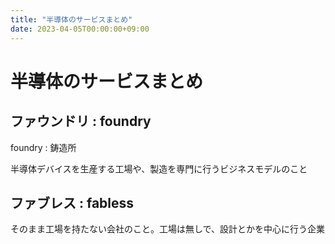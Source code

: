 ```yaml
---
title: "半導体のサービスまとめ"
date: 2023-04-05T00:00:00+09:00
---
```

# 半導体のサービスまとめ

## ファウンドリ : foundry

foundry : 鋳造所

半導体デバイスを生産する工場や、製造を専門に行うビジネスモデルのこと

## ファブレス : fabless

そのまま工場を持たない会社のこと。工場は無しで、設計とかを中心に行う企業

